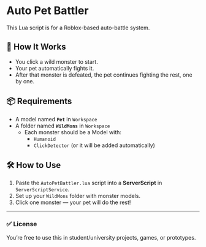 # Auto Pet Battler

This Lua script is for a Roblox-based auto-battle system.

## 🧠 How It Works

- You click a wild monster to start.
- Your pet automatically fights it.
- After that monster is defeated, the pet continues fighting the rest, one by one.

## 📦 Requirements

- A model named **`Pet`** in `Workspace`
- A folder named **`WildMons`** in `Workspace`
  - Each monster should be a Model with:
    - `Humanoid`
    - `ClickDetector` (or it will be added automatically)

## 🛠️ How to Use

1. Paste the `AutoPetBattler.lua` script into a **ServerScript** in `ServerScriptService`.
2. Set up your `WildMons` folder with monster models.
3. Click one monster — your pet will do the rest!

---

### ✅ License

You’re free to use this in student/university projects, games, or prototypes.
